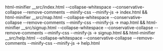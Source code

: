 html-minifier __src/index.html --collapse-whitespace --conservative-collapse --remove-comments --minify-css --minify-js -> index.html && html-minifier __src/map.html --collapse-whitespace --conservative-collapse --remove-comments --minify-css --minify-js -> map.html && html-minifier __src/signup.html --collapse-whitespace --conservative-collapse --remove-comments --minify-css --minify-js -> signup.html && html-minifier __src/help.html --collapse-whitespace --conservative-collapse --remove-comments --minify-css --minify-js -> help.html